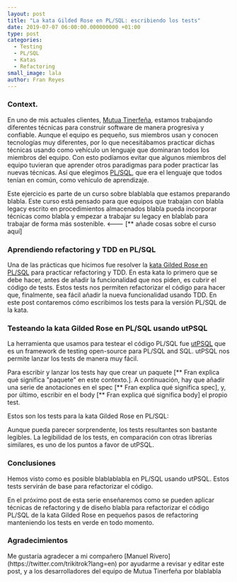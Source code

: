 ```yaml
---
layout: post
title: "La kata Gilded Rose en PL/SQL: escribiendo los tests"
date: 2019-07-07 06:00:00.000000000 +01:00
type: post
categories:
  - Testing
  - PL/SQL
  - Katas
  - Refactoring
small_image: lala
author: Fran Reyes
---
```


<h3>Context. </h3>

En uno de mis actuales clientes, [Mutua Tinerfeña](http://www.mutuatfe.es/), estamos trabajando diferentes técnicas para construir software de manera progresiva y confiable. Aunque el equipo es pequeño, sus miembros usan y conocen tecnologías muy diferentes, por lo que necesitábamos practicar dichas técnicas usando como vehículo un lenguaje que dominaran todos los miembros del equipo. Con esto podíamos evitar que algunos miembros del equipo tuvieran que aprender otros paradigmas para poder practicar las nuevas técnicas. Así que elegimos [PL/SQL](https://en.wikipedia.org/wiki/PL/SQL), que era el lenguaje que todos tenían en común, como vehículo de aprendizaje.

Este ejercicio es parte de un curso sobre blablabla que estamos preparando blabla. Este curso está pensado para que equipos que trabajan con blabla legacy escrito en procedimientos almacenados blabla pueda incorporar técnicas como blabla y empezar a trabajar su legacy en blablab para trabajar de forma más sostenible. <--- [** añade cosas sobre el curso aquí]

<h3>Aprendiendo refactoring y TDD en PL/SQL</h3>

Una de las prácticas que hicimos fue resolver la [kata Gilded Rose en PL/SQL](https://github.com/emilybache/GildedRose-Refactoring-Kata/tree/master/plsql) para practicar refactoring y TDD. En esta kata lo primero que se debe hacer, antes de añadir la funcionalidad que nos piden, es cubrir el código de tests. Estos tests nos permiten refactorizar el código para hacer que, finalmente, sea fácil añadir la nueva funcionalidad usando TDD. En este post contaremos cómo escribimos los tests para la versión PL/SQL de la kata.

<h3>Testeando la kata Gilded Rose en PL/SQL usando utPSQL</h3> 

La herramienta que usamos para testear el código PL/SQL fue [utPSQL](http://utplsql.org/about/) que es un framework de testing open-source para PL/SQL and SQL. utPSQL nos permite lanzar los tests de manera muy fácil. 

Para escribir y lanzar los tests hay que crear un paquete [** Fran explica qué significa "paquete" en este contexto.]. A continuación, hay que añadir una serie de anotaciones en el spec [** Fran explica qué significa spec], y, por último, escribir en el body [** Fran explica qué significa body] el propio test. 

Estos son los tests para la kata Gilded Rose en PL/SQL:
<script src="https://gist.github.com/franreyes/037db9310136bfdc189b42025ab77d93.js"></script>

Aunque pueda parecer sorprendente, los tests resultantes son bastante legibles. La legibilidad de los tests, en comparación con otras librerías similares, es uno de los puntos a favor de utPSQL.

<h3>Conclusiones</h3> 
Hemos visto como es posible blablablabla en PL/SQL usando utPSQL. Estos tests servirán de base para refactorizar el código. 

En el próximo post de esta serie enseñaremos como se pueden aplicar técnicas de refactoring y de diseño blabla para refactorizar el código PL/SQL de la kata Gilded Rose en pequeños pasos de refactoring manteniendo los tests en verde en todo momento.

<h3>Agradecimientos</h3>
Me gustaría agradecer a mi compañero [Manuel Rivero](https://twitter.com/trikitrok?lang=en) por ayudarme a revisar y editar este post, y a los desarrolladores del equipo de Mutua Tinerfeña por blablabla